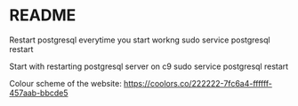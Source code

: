 # README

Restart postgresql everytime you start workng
sudo service postgresql restart

Start with restarting postgresql server on c9
sudo service postgresql restart

Colour scheme of the website:
https://coolors.co/222222-7fc6a4-ffffff-457aab-bbcde5

